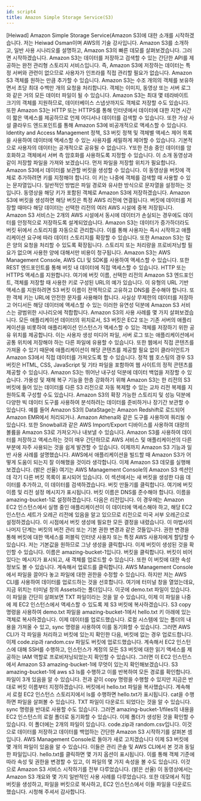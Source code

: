 ```yaml
---
id: script4
title: Amazon Simple Storage Service(S3)
---
```


[Heiwad] Amazon Simple Storage Service(Amazon S3)에 대한 소개를 시작하겠습니다. 저는 Heiwad Osman이며 AWS의 기술 강사입니다. Amazon S3를 소개하고, 일반 사용 시나리오를 설명하고, Amazon S3의 빠른 데모를 살펴보겠습니다. 그러면 시작하겠습니다. Amazon S3는 데이터를 저장하고 검색할 수 있는 간단한 API를 제공하는 완전 관리형 스토리지 서비스입니다. 즉, Amazon S3에 저장하는 데이터는 특정 서버와 관련이 없으므로 사용자가 인프라를 직접 관리할 필요가 없습니다. Amazon S3 객체를 원하는 만큼 추가할 수 있습니다. Amazon S3는 수조 개의의 객체를 보유하면서 초당 최대 수백만 개의 요청을 처리합니다. 객체는 이미지, 동영상 또는 서버 로그와 같은 거의 모든 데이터 파일이 될 수 있습니다. Amazon S3는 최대 몇 테라바이트 크기의 객체를 지원하므로, 데이터베이스 스냅샷까지도 객체로 저장할 수도 있습니다. 또한 Amazon S3는 HTTP 또는 HTTPS를 통해 인터넷에서 데이터에 대한 지연 시간이 짧은 액세스를 제공하므로 언제 어디서나 데이터를 검색할 수 있습니다. 또한 가상 사설 클라우드 엔드포인트를 통해 Amazon S3에 비공개적으로 액세스할 수 있습니다. Identity and Access Management 정책, S3 버킷 정책 및 객체별 액세스 제어 목록을 사용하여 데이터에 액세스할 수 있는 사용자를 세밀하게 제어할 수 있습니다. 기본적으로 사용자의 데이터는 공개적으로 공유될 수 없습니다. Y또한 전송 중인 데이터를 암호화하고 객체에서 서버 측 암호화를 사용하도록 지정할 수 있습니다. 이 소개 동영상과 같이 저장할 파일을 가져와 보겠습니다. 먼저 파일을 저장할 위치가 필요합니다. Amazon S3에서 데이터를 보관할 버킷을 생성할 수 있습니다. 이 동영상을 버킷에 객체로 추가하려면 키를 지정해야 합니다. 이 키는 나중에 객체를 검색할 때 사용할 수 있는 문자열입니다. 일반적인 방법은 파일 경로와 유사한 방식으로 문자열을 설정하는 것입니다. 동영상을 해당 키가 포함된 객체로 Amazon S3에 저장하겠습니다. Amazon S3에 버킷을 생성하면 해당 버킷은 특정 AWS 리전에 연결됩니다. 버킷에 데이터를 저장할 때마다 해당 데이터는 선택한 리전의 여러 AWS 시설에 중복 저장됩니다. Amazon S3 서비스는 2개의 AWS 시설에서 동시에 데이터가 손실되는 경우에도 데이터를 안정적으로 저장하도록 설계되었습니다. Amazon S3는 데이터가 증가하더라도 버킷 뒤에서 스토리지를 자동으로 관리합니다. 이를 통해 사용자는 즉시 시작하고 애플리케이션 요구에 따라 데이터 스토리지를 확장할 수 있습니다. 또한 Amazon S3는 많은 양의 요청을 처리할 수 있도록 확장됩니다. 스토리지 또는 처리량을 프로비저닝할 필요가 없으며 사용한 양에 대해서만 비용이 청구됩니다. Amazon S3는 AWS Management Console, AWS CLI 및 SDK를 사용하여 액세스할 수 있습니다. 또한 REST 엔드포인트를 통해 버킷 내 데이터에 직접 액세스할 수 있습니다. HTTP 또는 HTTPS 액세스를 지원합니다. 여기에 버킷 이름, 선택한 리전의 Amazon S3 엔드포인트, 객체를 저장할 때 사용한 키로 구성된 URL의 예가 있습니다. 이 유형의 URL 기반 액세스를 지원하려면 S3 버킷 이름이 전역적으로 고유하고 DNS를 준수해야 합니다. 또한 객체 키는 URL에 안전한 문자를 사용해야 합니다. 사실상 무제한의 데이터를 저장하고 어디서든 해당 데이터에 액세스할 수 있는 이러한 유연성 덕분에 Amazon S3 서비스는 광범위한 시나리오에 적합합니다. Amazon S3의 사용 사례를 몇 가지 살펴보겠습니다. 모든 애플리케이션 데이터의 위치로서, S3 버킷은 EC2 또는 기존 서버의 애플리케이션을 비롯하여 애플리케이션 인스턴스가 액세스할 수 있는 객체를 저장하기 위한 공유 위치를 제공합니다. 이는 사용자 생성 미디어 파일, 서버 로그 또는 애플리케이션에서 공통 위치에 저장해야 하는 다른 파일에 유용할 수 있습니다. 또한 웹에서 직접 콘텐츠를 가져올 수 있기 때문에 애플리케이션이 해당 콘텐츠를 제공할 필요 없이 클라이언트가 Amazon S3에서 직접 데이터를 가져오도록 할 수 있습니다. 정적 웹 호스팅의 경우 S3 버킷은 HTML, CSS, JavaScript 및 기타 파일을 포함하여 웹 사이트의 정적 콘텐츠를 제공할 수 있습니다. Amazon S3는 뛰어난 내구성 덕분에 데이터 백업을 저장할 수 있습니다. 가용성 및 재해 복구 기능을 한층 강화하기 위해 Amazon S3는 한 리전의 S3 버킷에 들어 있는 데이터를 다른 S3 리전으로 자동 복제할 수 있는 교차 리전 복제를 지원하도록 구성할 수도 있습니다. Amazon S3의 확장 가능한 스토리지 및 성능 덕분에 다양한 빅 데이터 도구를 사용하여 분석하려는 데이터를 준비하거나 장기간 보관할 수 있습니다. 예를 들어 Amazon S3의 DataStage는 Amazon Redshift로 로드되어 Amazon EMR에서 처리되거나. Amazon Athena와 같은 도구를 사용하여 쿼리될 수 있습니다. 또한 Snowball과 같은 AWS Import/Export 디바이스를 사용하여 대량의 볼륨을 Amazon S3로 가져오거나 내보낼 수 있습니다. Amazon S3를 사용하여 데이터를 저장하고 액세스하는 것이 매우 간단하므로 AWS 서비스 및 애플리케이션의 다른 부분에 자주 사용되는 것을 쉽게 발견할 수 있습니다. 이제까지 Amazon S3 기능과 일반 사용 사례를 설명했습니다. AWS에서 애플리케이션을 빌드할 때 Amazon S3가 어떻게 도움이 되는지 잘 이해했을 것이라 생각합니다. 이제 Amazon S3 데모를 실행해 보겠습니다. (밝은 선율) 여기는 AWS Management Console의 Amazon S3 섹션인데 각기 다른 버킷 목록이 표시되어 있습니다. 이 섹션에서는 새 버킷을 생성한 다음 데이터를 추가하고, 이 데이터를 검색하겠습니다. 버킷 만들기를 클릭합니다. 여기에 버킷 이름 및 리전 설정 메시지가 표시됩니다. 버킷 이름은 DNS를 준수해야 합니다. 이름을 amazing-bucket-1로 설정하겠습니다. 다음은 리전입니다. 이 경우에는 Amazon EC2 인스턴스에서 실행 중인 애플리케이션이 이 데이터에 액세스해야 하고, 해당 EC2 인스턴스 세트가 오레곤 리전에 있음을 알고 있으므로 리전으로 미국 서부 오레곤으로 설정하겠습니다. 이 시점에서 버킷 생성에 필요한 모든 결정을 내렸습니다. 이 마법사의 나머지 단계는 버킷의 버전 관리 또는 기본 권한 변경과 같은 것들입니다. 권한 변경을 통해 버킷에 대한 액세스를 퍼블릭 인터넷 사용자 또는 특정 AWS 사용자에게 할당할 수 있습니다. 저는 기본값을 원하므로 그냥 생성을 클릭합니다. 이제 버킷이 생성된 것을 확인할 수 있습니다. 이름은 amazing-bucket-1입니다. 버킷을 클릭합니다. 버킷이 비어 있다는 메시지가 표시되고, 새 객체를 업로드할 수 있습니다. 또한 이 버킷에 대한 속성 정보도 볼 수 있습니다. 계속해서 업로드를 클릭합니다. AWS Management Console에서 파일을 끌어다 놓고 파일에 대한 권한을 수정할 수 있습니다. 하지만 저는 AWS CLI를 사용하여 데이터를 업로드하는 것을 선호합니다. 여기에 터미널 창을 열었는데요, 지금 위치는 터미널 창의 Assets라는 폴더입니다. 이곳에 demo.txt 파일이 있습니다. 이 파일을 간단히 살펴보면 TXT 파일이라는 것을 알 수 있습니다, 이제 이 파일을 나중에 제 EC2 인스턴스에서 액세스할 수 있도록 제 S3 버킷에 복사하겠습니다. S3 copy 명령을 사용하여 demo.txt 파일을 amazing-bucket-1에서 hello.txt 키 아래에 있는 객체로 복사하겠습니다. 이제 데이터를 업로드했습니다. 로컬 시스템에 있는 폴더의 내용을 가져올 수 있고, sync 명령을 사용하여 이를 동기화할 수 있습니다. 그러면 AWS CLI가 각 파일을 처리하고 버킷에 있는지 확인한 다음, 버킷에 없는 경우 업로드합니다. 이제 code.zip과 random.csv 파일도 버킷에 업로드했습니다. 계속해서 EC2 인스턴스에 대해 SSH를 수행하고, 인스턴스가 계정의 모든 S3 버킷에 대한 읽기 액세스를 제공하는 IAM 역할로 프로비저닝되었는지 확인할 수 있습니다. 그러면 이 EC2 인스턴스에서 Amazon S3 amazing-bucket-1에 무엇이 있는지 확인해보겠습니다. S3 amazing-bucket-1에 aws s3 ls를 수행하고 이를 반복하여 모든 경로를 확인합니다. 파일이 3개 있음을 알 수 있습니다. 전과 같이 copy 명령을 수행할 수 있지만 지금은 반대로 버킷 이름부터 지정하겠습니다. 버킷에서 hello.txt 파일을 복사했습니다. 계속해서 로컬 EC2 인스턴스 스토리지에서 Is를 수행하면 hello.txt가 표시됩니다. cat을 수행하면 파일을 살펴볼 수 있습니다. TXT 파일이 다운로드 되었다는 것을 알 수 있습니다. sync 명령을 반대로 사용할 수도 있습니다. 그러면 amazing-bucket-1/files의 내용을 EC2 인스턴스의 로컬 폴더로 동기화할 수 있습니다. 이제 폴더가 생성된 것을 확인할 수 있습니다. 이 폴더에는 2개의 파일이 있습니다. code.zip과 random.csv입니다. 이것으로 데이터를 저장하고 데이터를 백업하는 간단한 Amazon S3 시작하기를 살펴본 셈입니다. AWS Management Console로 돌아가 새로 고치겠습니다 이제 S3 버킷에 몇 개의 파일이 있음을 알 수 있습니다. 이들은 관리 콘솔 및 AWS CLI에서 본 것과 동일한 파일입니다. hello.txt를 클릭하면 몇 가지 옵션이 표시됩니다. 이를 통해 객체 기준에 따라 속성 및 권한을 변경할 수 있고, 이 파일의 몇 가지 속성을 볼 수도 있습니다. 이것으로 Amazon S3 서비스 시작하기를 전부 다루었습니다. (밝은 선율) 이 동영상에서는 Amazon S3 개요와 몇 가지 일반적인 사용 사례를 다루었습니다. 또한 데모에서 직접 버킷을 생성하고, 파일을 버킷으로 복사하고, EC2 인스턴스에서 이들 파일을 다운로드했습니다. 시청해 주셔서 감사합니다.
